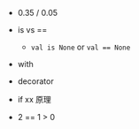 - 0.35 / 0.05

- is vs ==
  - `val is None` or `val == None`

- with

- decorator

- if xx 原理

- 2 == 1 > 0
